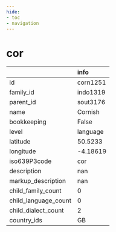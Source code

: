 ```yaml
---
hide:
- toc
- navigation
---
```

# cor
|                      | info     |
|:---------------------|:---------|
| id                   | corn1251 |
| family_id            | indo1319 |
| parent_id            | sout3176 |
| name                 | Cornish  |
| bookkeeping          | False    |
| level                | language |
| latitude             | 50.5233  |
| longitude            | -4.18619 |
| iso639P3code         | cor      |
| description          | nan      |
| markup_description   | nan      |
| child_family_count   | 0        |
| child_language_count | 0        |
| child_dialect_count  | 2        |
| country_ids          | GB       |
